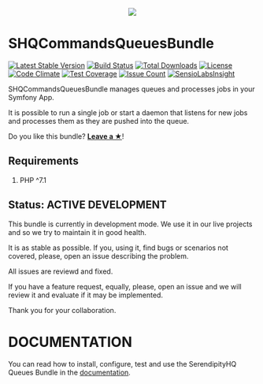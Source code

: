 <p align="center">
    <a href="http://www.serendipityhq.com" target="_blank">
        <img src="http://www.serendipityhq.com/wp-content/uploads/2018/07/Logo-Serendipity-HQ.png">
    </a>
</p>

SHQCommandsQueuesBundle
=======================

[![Latest Stable Version](https://poser.pugx.org/serendipity_hq/commands-queues-bundle/v/stable)](https://packagist.org/packages/serendipity_hq/commands-queues-bundle)
[![Build Status](https://travis-ci.org/Aerendir/bundle-commands_queues.svg?branch=master)](https://travis-ci.org/Aerendir/bundle-commands-queues)
[![Total Downloads](https://poser.pugx.org/serendipity_hq/commands-queues-bundle/downloads)](https://packagist.org/packages/serendipity_hq/commands-queues-bundle)
[![License](https://poser.pugx.org/serendipity_hq/commands-queues-bundle/license)](https://packagist.org/packages/serendipity_hq/commands-queues-bundle)
[![Code Climate](https://codeclimate.com/github/Aerendir/bundle-commands-queues/badges/gpa.svg)](https://codeclimate.com/github/Aerendir/bundle-commands-queues)
[![Test Coverage](https://codeclimate.com/github/Aerendir/bundle-commands-queues/badges/coverage.svg)](https://codeclimate.com/github/Aerendir/bundle-commands-queues/coverage)
[![Issue Count](https://codeclimate.com/github/Aerendir/bundle-commands-queues/badges/issue_count.svg)](https://codeclimate.com/github/Aerendir/bundle-commands-queues)
[![SensioLabsInsight](https://insight.sensiolabs.com/projects/2a1bcd2f-f241-4969-96e4-10ead299d57b/mini.png)](https://insight.sensiolabs.com/projects/2a1bcd2f-f241-4969-96e4-10ead299d57b)

SHQCommandsQueuesBundle manages queues and processes jobs in your Symfony App.

It is possible to run a single job or start a daemon that listens for new jobs and processes them as they are pushed into the queue.

Do you like this bundle? [**Leave a &#9733;**](#js-repo-pjax-container)!

Requirements
------------

1. PHP ^7.1

Status: ACTIVE DEVELOPMENT
--------------------------

This bundle is currently in development mode. We use it in our live projects and so we try to maintain it in good health.

It is as stable as possible. If you, using it, find bugs or scenarios not covered, please, open an issue describing the problem.

All issues are reviewd and fixed.

If you have a feature request, equally, please, open an issue and we will review it and evaluate if it may be implemented.

Thank you for your collaboration.

DOCUMENTATION
=============

You can read how to install, configure, test and use the SerendipityHQ Queues Bundle in the [documentation](docs/00-Index.md).
